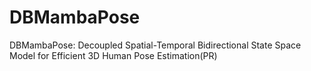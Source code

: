 # DBMambaPose
DBMambaPose: Decoupled Spatial-Temporal Bidirectional State Space Model for Efficient 3D Human Pose Estimation(PR)
